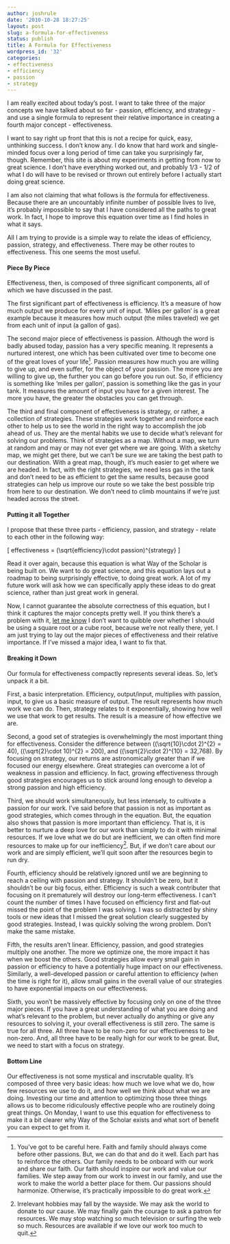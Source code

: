```yaml
---
author: joshrule
date: '2010-10-28 18:27:25'
layout: post
slug: a-formula-for-effectiveness
status: publish
title: A Formula for Effectiveness
wordpress_id: '32'
categories:
- effectiveness
- efficiency
- passion
- strategy
---
```


I am really excited about today’s post. I want to take three of the major
concepts we have talked about so far - passion, efficiency, and strategy - and
use a single formula to represent their relative importance in creating a
fourth major concept - effectiveness.

I want to say right up front that this is not a recipe for quick, easy,
unthinking success. I don’t know any. I do know that hard work and single-
minded focus over a long period of time can take you surprisingly far, though.
Remember, this site is about my experiments in getting from now to great
science. I don’t have everything worked out, and probably 1/3 - 1/2 of what I
do will have to be revised or thrown out entirely before I actually start
doing great science.

I am also not claiming that what follows is _the_ formula for effectiveness.
Because there are an uncountably infinite number of possible lives to live,
it’s probably impossible to say that I have considered all the paths to great
work. In fact, I hope to improve this equation over time as I find holes in
what it says.

All I am trying to provide is a simple way to relate the ideas of efficiency,
passion, strategy, and effectiveness. There may be other routes to
effectiveness. This one seems the most useful.

#### Piece By Piece

Effectiveness, then, is composed of three significant components, all of which
we have discussed in the past.

The first significant part of effectiveness is efficiency. It’s a measure of
how much output we produce for every unit of input. ‘Miles per gallon’ is a
great example because it measures how much output (the miles traveled) we get
from each unit of input (a gallon of gas).

The second major piece of effectiveness is passion. Although the word is badly
abused today, passion has a very specific meaning. It represents a nurtured
interest, one which has been cultivated over time to become one of the great
loves of your life[^1]. Passion measures how much you are willing to give
up, and even suffer, for the object of your passion. The more you are willing
to give up, the further you can go before you run out. So, if efficiency is
something like ‘miles per gallon’, passion is something like the gas in your
tank. It measures the amount of input you have for a given interest. The more
you have, the greater the obstacles you can get through.

The third and final component of effectiveness is strategy, or rather, a
collection of strategies. These strategies work together and reinforce each
other to help us to see the world in the right way to accomplish the job ahead
of us. They are the mental habits we use to decide what’s relevant for solving
our problems. Think of strategies as a map. Without a map, we turn at random
and may or may not ever get where we are going. With a sketchy map, we might
get there, but we can’t be sure we are taking the best path to our
destination. With a great map, though, it’s much easier to get where we are
headed. In fact, with the right strategies, we need less gas in the tank and
don’t need to be as efficient to get the same results, because good strategies
can help us improve our route so we take the best possible trip from here to
our destination. We don’t need to climb mountains if we’re just headed across
the street.

#### Putting it all Together

I propose that these three parts - efficiency, passion, and strategy - relate
to each other in the following way:

\[ effectiveness = (\sqrt{efficiency}\cdot passion)^{strategy} \]

  
Read it over again, because this equation is what Way of the Scholar is being
built on. We want to do great science, and this equation lays out a roadmap to
being surprisingly effective, to doing great work. A lot of my future work
will ask how we can specifically apply these ideas to do great science, rather
than just great work in general.

Now, I cannot guarantee the absolute correctness of this equation, but I think
it captures the major concepts pretty well. If you think there’s a problem
with it, [let me know][1] I don’t want to quibble over whether I should be using a square root or a cube root,
because we’re not really there, yet. I am just trying to lay out the major
pieces of effectiveness and their relative importance. If I’ve missed a major
idea, I want to fix that.

#### Breaking it Down

Our formula for effectiveness compactly represents several ideas. So, let’s
unpack it a bit.

First, a basic interpretation. Efficiency, output/input, multiplies with
passion, input, to give us a basic measure of output. The result represents
how much work we can do. Then, strategy relates to it exponentially, showing
how well we use that work to get results. The result is a measure of how
effective we are.

Second, a good set of strategies is overwhelmingly the most important thing
for effectiveness. Consider the difference between \((\sqrt{10}\cdot 2)^{2} =
40\), \((\sqrt{2}\cdot 10)^{2} = 200\), and \((\sqrt{2}\cdot 2)^{10} =
32,768\). By focusing on strategy, our returns are astronomically greater than
if we focused our energy elsewhere. Great strategies can overcome a lot of
weakness in passion and efficiency. In fact, growing effectiveness through
good strategies encourages us to stick around long enough to develop a strong
passion and high efficiency.

Third, we should work simultaneously, but less intensely, to cultivate a
passion for our work. I’ve said before that passion is not as important as
good strategies, which comes through in the equation. But, the equation also
shows that passion is more important than efficiency. That is, it is better to
nurture a deep love for our work than simply to do it with minimal resources.
If we love what we do but are inefficient, we can often find more resources to
make up for our inefficiency[^2]. But, if we don’t care about our work and
are simply efficient, we’ll quit soon after the resources begin to run dry.

Fourth, efficiency should be relatively ignored until we are beginning to
reach a ceiling with passion and strategy. It shouldn’t be zero, but it
shouldn’t be our big focus, either. Efficiency is such a weak contributer that
focusing on it prematurely will destroy our long-term effectiveness. I can’t
count the number of times I have focused on efficiency first and flat-out
missed the point of the problem I was solving. I was so distracted by shiny
tools or new ideas that I missed the great solution clearly suggested by good
strategies. Instead, I was quickly solving the wrong problem. Don’t make the
same mistake.

Fifth, the results aren’t linear. Efficiency, passion, and good strategies
multiply one another. The more we optimize one, the more impact it has when we
boost the others. Good strategies allow every small gain in passion or
efficiency to have a potentially huge impact on our effectiveness. Similarly,
a well-developed passion or careful attention to efficiency (when the time is
right for it), allow small gains in the overall value of our strategies to
have exponential impacts on our effectiveness.

Sixth, you won’t be massively effective by focusing only on one of the three
major pieces. If you have a great understanding of what you are doing and
what’s relevant to the problem, but never actually do anything or give any
resources to solving it, your overall effectiveness is still zero. The same is
true for all three. All three have to be non-zero for our effectiveness to be
non-zero. And, all three have to be really high for our work to be great. But,
we need to start with a focus on strategy.

#### Bottom Line

Our effectiveness is not some mystical and inscrutable quality. It’s composed
of three very basic ideas: how much we love what we do, how few resources we
use to do it, and how well we think about what we are doing. Investing our
time and attention to optimizing those three things allows us to become
ridiculously effective people who are routinely doing great things. On Monday,
I want to use this equation for effectiveness to make it a bit clearer why Way
of the Scholar exists and what sort of benefit you can expect to get from it.


[^1]: You’ve got to be careful here. Faith and family should always come before other passions. But, we can do that and do it well. Each part has to reinforce the others. Our family needs to be onboard with our work and share our faith. Our faith should inspire our work and value our families. We step away from our work to invest in our family, and use the work to make the world a better place for them. Our passions should harmonize. Otherwise, it’s practically impossible to do great work.
[^2]: Irrelevant hobbies may fall by the wayside. We may ask the world to donate to our cause. We may finally gain the courage to ask a patron for resources. We may stop watching so much television or surfing the web so much. Resources are available if we love our work too much to quit.

[1]: http://twitter.com/joshrule (Josh on Twitter)
